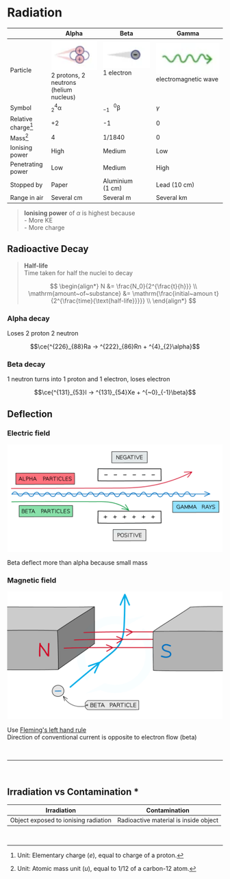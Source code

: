 # Radiation

|                     | Alpha                                                                                              | Beta                                                                                  | Gamma                                                                               |
| ------------------- | -------------------------------------------------------------------------------------------------- | ------------------------------------------------------------------------------------- | ----------------------------------------------------------------------------------- |
| Particle            | ![Alpha particle](images/radiation-alpha-particle.png) <br> 2 protons, 2 neutrons (helium nucleus) | ![Beta particle](images/radiation-beta-particle.png) <br> 1 electron <br><br><br><br> | ![Gamma ray](images/radiation-gamma-ray.png) <br> electromagnetic wave <br><br><br> |
| Symbol              | $\mathrm{^{4}_{2}\alpha}$                                                                          | $\mathrm{^{~~~0}_{-1}\beta}$                                                          | $\gamma$                                                                            |
| Relative charge[^1] | +2                                                                                                 | -1                                                                                    | 0                                                                                   |
| Mass[^2]            | 4                                                                                                  | 1/1840                                                                                | 0                                                                                   |
| Ionising power      | High                                                                                               | Medium                                                                                | Low                                                                                 |
| Penetrating power   | Low                                                                                                | Medium                                                                                | High                                                                                |
| Stopped by          | Paper                                                                                              | Aluminium <nobr>(1 cm)</nobr>                                                         | Lead <nobr>(10 cm)</nobr>                                                           |
| Range in air        | Several cm                                                                                         | Several m                                                                             | Several km                                                                          |

> **Ionising power** of $\alpha$ is highest because\
> \- More KE \
> \- More charge

## Radioactive Decay

> **Half-life** \
> Time taken for half the nuclei to decay
>
> $$
> \begin{align*}
>   N &= \frac{N_0}{2^{\frac{t}{h}}} \\
>   \mathrm{amount~of~substance} &= \mathrm{\frac{initial~amoun t}{2^{\frac{time}{\text{half-life}}}}} \\
> \end{align*}
> $$

### Alpha decay

Loses 2 proton 2 neutron

$$\ce{^{226}_{88}Ra -> ^{222}_{86}Rn + ^{4}_{2}\alpha}$$

### Beta decay

1 neutron turns into 1 proton and 1 electron, loses electron

$$\ce{^{131}_{53}I -> ^{131}_{54}Xe + ^{~0}_{-1}\beta}$$

## Deflection

### Electric field

![Deflection of radiation in an electric field](images/particle-deflection-electric-field.png)

Beta deflect more than alpha because small mass

### Magnetic field

![Deflection of radiation in an magnetic field](images/particle-deflection-magnetic-field.png)

Use [Fleming's left hand rule](./magnetic-fields.md#flemings-left-hand-rule) \
Direction of conventional current is opposite to electron flow (beta)

<br>

---

<br>

## Irradiation vs Contamination \*

| Irradiation                          | Contamination                         |
| ------------------------------------ | ------------------------------------- |
| Object exposed to ionising radiation | Radioactive material is inside object |

<br>

[^1]: Unit: Elementary charge $(e)$, equal to charge of a proton.
[^2]: Unit: Atomic mass unit $(u)$, equal to 1/12 of a carbon-12 atom.
